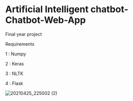 # Artificial Intelligent chatbot-Chatbot-Web-App
Final year project

Requirements

1 : Numpy

2 : Keras

3 : NLTK

4 : Flask

![20210425_225002 (2)](https://user-images.githubusercontent.com/73760345/135815183-c8942829-31e7-4bfc-a328-f694dd17c037.png)
